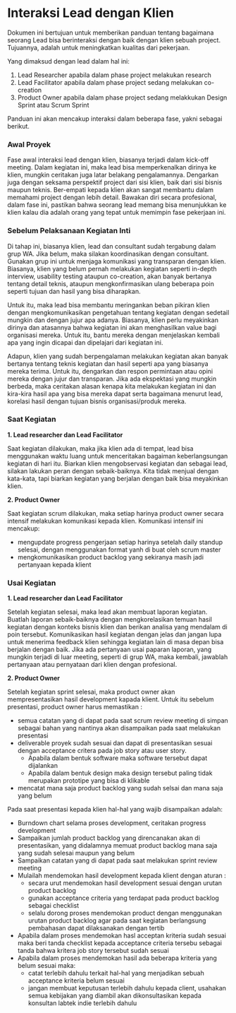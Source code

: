 # Interaksi Lead dengan Klien

Dokumen ini bertujuan untuk memberikan panduan tentang bagaimana seorang Lead bisa berinteraksi 
dengan baik dengan klien sebuah project. Tujuannya, adalah untuk meningkatkan kualitas dari pekerjaan.

Yang dimaksud dengan lead dalam hal ini:

1. Lead Researcher apabila dalam phase project melakukan research
2. Lead Facilitator apabila dalam phase project sedang melakukan co-creation
3. Product Owner apabila dalam phase project sedang melakkukan Design Sprint atau Scrum Sprint

Panduan ini akan mencakup interaksi dalam beberapa fase, yakni sebagai berikut.

### Awal Proyek

Fase awal interaksi lead dengan klien, biasanya terjadi dalam kick-off meeting. Dalam kegiatan ini, 
maka lead bisa memperkenalkan dirinya ke klien, mungkin ceritakan juga latar belakang pengalamannya. 
Dengarkan juga dengan seksama perspektif project dari sisi klien, baik dari sisi bisnis maupun 
teknis. Ber-empati kepada klien akan sangat membantu dalam memahami project dengan lebih detail. 
Bawakan diri secara profesional, dalam fase ini, pastikan bahwa seorang lead memang bisa menunjukkan 
ke klien kalau dia adalah orang yang tepat untuk memimpin fase pekerjaan ini.

### Sebelum Pelaksanaan Kegiatan Inti

Di tahap ini, biasanya klien, lead dan consultant sudah tergabung dalam grup WA. Jika belum, maka 
silakan koordinasikan dengan  consultant. Gunakan grup ini untuk menjaga komunikasi yang transparan 
dengan klien. Biasanya, klien yang belum pernah melakukan kegiatan seperti in-depth interview, 
usability testing ataupun co-creation, akan banyak bertanya tentang detail teknis, ataupun 
mengkonfirmasikan ulang beberapa poin seperti tujuan dan hasil yang bisa diharapkan. 

Untuk itu, maka lead bisa membantu meringankan beban pikiran klien dengan mengkomunikasikan 
pengetahuan tentang kegiatan dengan sedetail mungkin dan dengan jujur apa adanya. Biasanya, 
klien perlu meyakinkan dirinya dan atasannya bahwa kegiatan ini akan menghasilkan value bagi 
organisasi mereka. Untuk itu, bantu mereka dengan menjelaskan kembali apa yang ingin dicapai 
dan dipelajari dari kegiatan ini. 

Adapun, klien yang sudah berpengalaman melakukan kegiatan akan banyak bertanya tentang teknis 
kegiatan dan hasil seperti apa yang biasanya mereka terima. Untuk itu, dengarkan dan respon 
permintaan atau opini mereka dengan jujur dan transparan. Jika ada ekspektasi yang mungkin berbeda, 
maka ceritakan alasan kenapa kita melakukan kegiatan ini dan kira-kira hasil apa yang bisa mereka 
dapat serta bagaimana menurut lead, korelasi hasil dengan tujuan bisnis organisasi/produk mereka.
 
### Saat Kegiatan

**1. Lead researcher dan Lead Facilitator**

Saat kegiatan dilakukan, maka jika klien ada di tempat, lead bisa menggunakan waktu luang untuk 
menceritakan bagaiman keberlangsungan kegiatan di hari itu. Biarkan klien mengobservasi kegiatan 
dan sebagai lead, silakan lakukan peran dengan sebaik-baiknya. Kita tidak menjual dengan kata-kata, 
tapi biarkan kegiatan yang berjalan dengan baik bisa meyakinkan klien.

**2. Product Owner**

Saat kegiatan scrum dilakukan, maka setiap harinya product owner secara intensif melakukan komunikasi
kepada klien. Komunikasi intensif ini mencakup:

- mengupdate progress pengerjaan setiap harinya setelah daily standup selesai, dengan menggunakan 
  format yanh di buat oleh scrum master
- mengkomunikasikan product backlog yang sekiranya masih jadi pertanyaan kepada klient

### Usai Kegiatan

**1. Lead researcher dan Lead Facilitator**

Setelah kegiatan selesai, maka lead akan membuat laporan kegiatan. Buatlah laporan sebaik-baiknya 
dengan mengkorelasikan temuan hasil kegiatan dengan konteks bisnis klien dan berikan analisa yang 
mendalam di poin tersebut. Komunikasikan hasil kegiatan dengan jelas dan jangan lupa untuk menerima 
feedback klien sehingga kegiatan lain di masa depan bisa berjalan dengan baik. Jika ada pertanyaan 
usai paparan laporan, yang mungkin terjadi di luar meeting, seperti di grup WA, maka kembali, 
jawablah pertanyaan atau pernyataan dari klien dengan profesional.

**2. Product Owner**

Setelah kegiatan sprint selesai, maka product owner akan mempresentasikan hasil development kapada 
klient. Untuk itu sebelum presentasi, product owner harus memastikan :

- semua catatan yang di dapat pada saat scrum review meeting di simpan sebagai bahan yang nantinya 
  akan disampaikan pada saat melakukan presentasi
- deliverable proyek sudah sesuai dan dapat di presentasikan sesuai dengan acceptance critera pada 
  job story atau user story. 
  - Apabila dalam bentuk software maka software tersebut dapat dijalankan
  - Apabila dalam bentuk design maka design tersebut paling tidak merupakan prototipe yang bisa di
    klikable
- mencatat mana saja product backlog yang sudah selsai dan mana saja yang belum

Pada saat presentasi kepada klien hal-hal yang wajib disampaikan adalah:

- Burndown chart selama proses development, ceritakan progress development 
- Sampaikan jumlah product backlog yang direncanakan akan di presentasikan, yang didalamnya memuat 
  product backlog mana saja yang sudah selesai maupun yang belum
- Sampaikan catatan yang di dapat pada saat melakukan sprint review meeting
- Mulailah mendemokan hasil development kepada klient dengan aturan :
  - secara urut mendemokan hasil development sesuai dengan urutan product backlog 
  - gunakan acceptance criteria yang terdapat pada product backlog sebagai checklist
  - selalu dorong proses mendemokan product dengan menggunakan urutan product backlog agar pada saat 
    kegiatan berlangsung pembahasan dapat dilaksanakan dengan tertib 
- Apabila dalam proses mendemokan hasl acceptan kriteria sudah sesuai maka beri tanda checklist kepada
  acceptance criteria tersebu sebagai tanda bahwa kritera job story tersebut sudah sesuai
- Apabila dalam proses mendemokan hasil ada beberapa kriteria yang belum sesuai maka:
  - catat terlebih dahulu terkait hal-hal yang menjadikan sebuah acceptance kriteria belum sesuai
  - jangan membuat keputusan terlebih dahulu kepada client, usahakan semua kebijakan yang diambil 
    akan dikonsultasikan kepada konsultan labtek indie terlebih dahulu